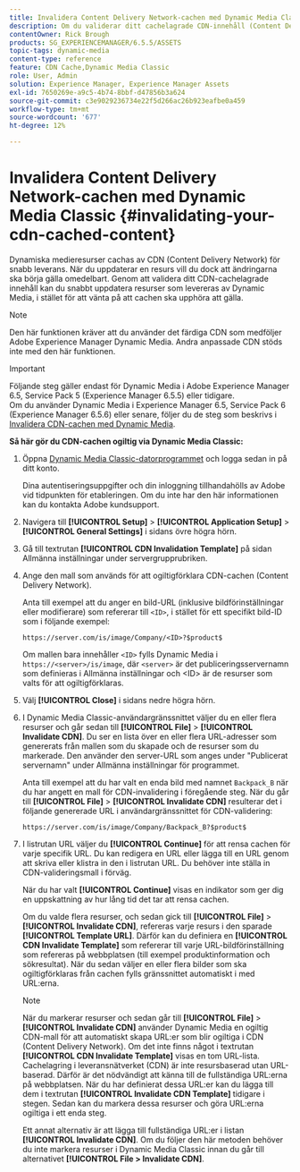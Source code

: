 ```yaml
---
title: Invalidera Content Delivery Network-cachen med Dynamic Media Classic
description: Om du validerar ditt cachelagrade CDN-innehåll (Content Delivery Network) kan du snabbt uppdatera resurser som levereras av Dynamic Media Classic, i stället för att vänta på att cachen ska upphöra att gälla.
contentOwner: Rick Brough
products: SG_EXPERIENCEMANAGER/6.5.5/ASSETS
topic-tags: dynamic-media
content-type: reference
feature: CDN Cache,Dynamic Media Classic
role: User, Admin
solution: Experience Manager, Experience Manager Assets
exl-id: 7650269e-a9c5-4b74-8bbf-d47856b3a624
source-git-commit: c3e9029236734e22f5d266ac26b923eafbe0a459
workflow-type: tm+mt
source-wordcount: '677'
ht-degree: 12%

---
```


# Invalidera Content Delivery Network-cachen med Dynamic Media Classic {#invalidating-your-cdn-cached-content}

Dynamiska medieresurser cachas av CDN (Content Delivery Network) för snabb leverans. När du uppdaterar en resurs vill du dock att ändringarna ska börja gälla omedelbart. Genom att validera ditt CDN-cachelagrade innehåll kan du snabbt uppdatera resurser som levereras av Dynamic Media, i stället för att vänta på att cachen ska upphöra att gälla.

>[!NOTE]
>
>Den här funktionen kräver att du använder det färdiga CDN som medföljer Adobe Experience Manager Dynamic Media. Andra anpassade CDN stöds inte med den här funktionen.

>[!IMPORTANT]
>
>Följande steg gäller endast för Dynamic Media i Adobe Experience Manager 6.5, Service Pack 5 (Experience Manager 6.5.5) eller tidigare.<br>Om du använder Dynamic Media i Experience Manager 6.5, Service Pack 6 (Experience Manager 6.5.6) eller senare, följer du de steg som beskrivs i [Invalidera CDN-cachen med Dynamic Media](/help/assets/invalidate-cdn-cache-dynamic-media.md).

<!-- REMOVED MARCH 28, 2022 BECAUSE OF 404; NO REDIRECT WAS PUT IN PLACE BY SUPPORT See also [Cache overview in Dynamic Media Classic (Scene7)](https://helpx.adobe.com/experience-manager/scene7/kb/base/caching-questions/scene7-caching-overview.html). -->

**Så här gör du CDN-cachen ogiltig via Dynamic Media Classic:**

1. Öppna [Dynamic Media Classic-datorprogrammet](https://experienceleague.adobe.com/docs/dynamic-media-classic/using/intro/dynamic-media-classic-desktop-app.html#system-requirements-dmc-app) och logga sedan in på ditt konto.

   Dina autentiseringsuppgifter och din inloggning tillhandahölls av Adobe vid tidpunkten för etableringen. Om du inte har den här informationen kan du kontakta Adobe kundsupport.

1. Navigera till **[!UICONTROL Setup]** > **[!UICONTROL Application Setup]** > **[!UICONTROL General Settings]** i sidans övre högra hörn.
1. Gå till textrutan **[!UICONTROL CDN Invalidation Template]** på sidan Allmänna inställningar under servergrupprubriken.

1. Ange den mall som används för att ogiltigförklara CDN-cachen (Content Delivery Network).

   Anta till exempel att du anger en bild-URL (inklusive bildförinställningar eller modifierare) som refererar till `<ID>`, i stället för ett specifikt bild-ID som i följande exempel:

   `https://server.com/is/image/Company/<ID>?$product$`

   Om mallen bara innehåller `<ID>` fylls Dynamic Media i `https://<server>/is/image`, där `<server>` är det publiceringsservernamn som definieras i Allmänna inställningar och &lt;ID> är de resurser som valts för att ogiltigförklaras.

1. Välj **[!UICONTROL Close]** i sidans nedre högra hörn.
1. I Dynamic Media Classic-användargränssnittet väljer du en eller flera resurser och går sedan till **[!UICONTROL File]** > **[!UICONTROL Invalidate CDN]**. Du ser en lista över en eller flera URL-adresser som genererats från mallen som du skapade och de resurser som du markerade. Den använder den server-URL som anges under &quot;Publicerat servernamn&quot; under Allmänna inställningar för programmet.

   Anta till exempel att du har valt en enda bild med namnet `Backpack_B` när du har angett en mall för CDN-invalidering i föregående steg. När du går till **[!UICONTROL File]** > **[!UICONTROL Invalidate CDN]** resulterar det i följande genererade URL i användargränssnittet för CDN-validering:

   `https://server.com/is/image/Company/Backpack_B?$product$`

1. I listrutan URL väljer du **[!UICONTROL Continue]** för att rensa cachen för varje specifik URL. Du kan redigera en URL eller lägga till en URL genom att skriva eller klistra in den i listrutan URL. Du behöver inte ställa in CDN-valideringsmall i förväg.

   När du har valt **[!UICONTROL Continue]** visas en indikator som ger dig en uppskattning av hur lång tid det tar att rensa cachen.

   Om du valde flera resurser, och sedan gick till **[!UICONTROL File]** > **[!UICONTROL Invalidate CDN]**, refereras varje resurs i den sparade **[!UICONTROL Template URL]**. Därför kan du definiera en **[!UICONTROL CDN Invalidate Template]** som refererar till varje URL-bildförinställning som refereras på webbplatsen (till exempel produktinformation och sökresultat). När du sedan väljer en eller flera bilder som ska ogiltigförklaras från cachen fylls gränssnittet automatiskt i med URL:erna.

   >[!NOTE]
   >
   >När du markerar resurser och sedan går till **[!UICONTROL File]** > **[!UICONTROL Invalidate CDN]** använder Dynamic Media en ogiltig CDN-mall för att automatiskt skapa URL:er som blir ogiltiga i CDN (Content Delivery Network). Om det inte finns något i textrutan **[!UICONTROL CDN Invalidate Template]** visas en tom URL-lista. Cachelagring i leveransnätverket (CDN) är inte resursbaserad utan URL-baserad. Därför är det nödvändigt att känna till de fullständiga URL:erna på webbplatsen. När du har definierat dessa URL:er kan du lägga till dem i textrutan **[!UICONTROL Invalidate CDN Template]** tidigare i stegen. Sedan kan du markera dessa resurser och göra URL:erna ogiltiga i ett enda steg.
   >
   >Ett annat alternativ är att lägga till fullständiga URL:er i listan **[!UICONTROL Invalidate CDN]**. Om du följer den här metoden behöver du inte markera resurser i Dynamic Media Classic innan du går till alternativet **[!UICONTROL File > Invalidate CDN]**.
